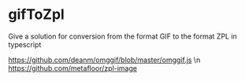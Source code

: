 # gifToZpl
Give a solution for conversion from the format GIF to the format ZPL in typescript

https://github.com/deanm/omggif/blob/master/omggif.js \n
https://github.com/metafloor/zpl-image
